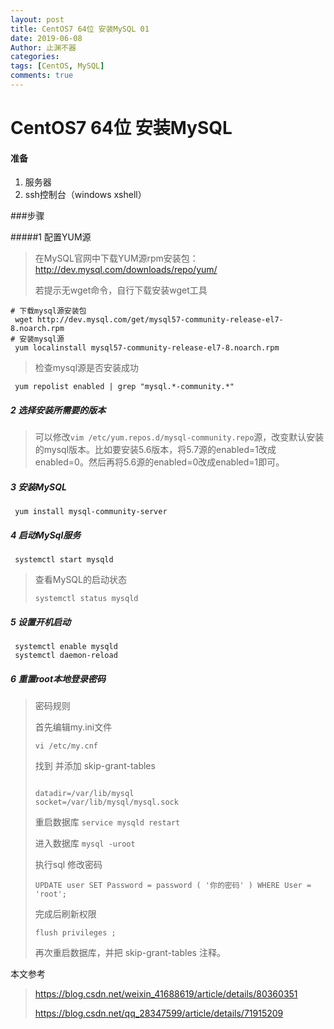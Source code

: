 ```yaml
---
layout: post
title: CentOS7 64位 安装MySQL 01
date: 2019-06-08
Author: 止渊不器
categories: 
tags: [CentOS, MySQL]
comments: true
---
```


# CentOS7 64位 安装MySQL



#### 准备

1. 服务器
2. ssh控制台（windows xshell）



###步骤

#####1 配置YUM源

> 在MySQL官网中下载YUM源rpm安装包：http://dev.mysql.com/downloads/repo/yum/ 
>
> 若提示无wget命令，自行下载安装wget工具

```
# 下载mysql源安装包
 wget http://dev.mysql.com/get/mysql57-community-release-el7-8.noarch.rpm
# 安装mysql源
 yum localinstall mysql57-community-release-el7-8.noarch.rpm
```

> 检查mysql源是否安装成功

``` yum repolist enabled | grep "mysql.*-community.*"```



##### 2 选择安装所需要的版本

> 可以修改`vim /etc/yum.repos.d/mysql-community.repo`源，改变默认安装的mysql版本。比如要安装5.6版本，将5.7源的enabled=1改成enabled=0。然后再将5.6源的enabled=0改成enabled=1即可。



##### 3 安装MySQL

``` yum install mysql-community-server```



##### 4 启动MySql服务

``` systemctl start mysqld```

> 查看MySQL的启动状态
>
> ```systemctl status mysqld```



##### 5 设置开机启动

```
 systemctl enable mysqld
 systemctl daemon-reload
```



##### 6 重置root本地登录密码

> 密码规则 
>
> 首先编辑my.ini文件
>
> ```
> vi /etc/my.cnf
> ```
>
> 找到 并添加   skip-grant-tables
>
> ```\#skip-grant-tables
> 
> datadir=/var/lib/mysql
> socket=/var/lib/mysql/mysql.sock
> ```
>
> 重启数据库  ```service mysqld restart ```
>
> 进入数据库  ```mysql -uroot```
>
> 执行sql 修改密码 
>
> ```**UPDATE** **user** **SET** **Password** = **password** ( '你的密码' ) **WHERE** **User** = 'root'; 
> UPDATE user SET Password = password ( '你的密码' ) WHERE User = 'root'; 
> ```
>
> 完成后刷新权限   
>
> ```
> flush privileges ; 
> ```
>
> 再次重启数据库，并把 skip-grant-tables  注释。
>
> 



本文参考

><https://blog.csdn.net/weixin_41688619/article/details/80360351>
>
><https://blog.csdn.net/qq_28347599/article/details/71915209>
>
>